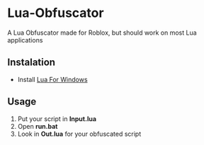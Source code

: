 # Lua-Obfuscator
A Lua Obfuscator made for Roblox, but should work on most Lua applications 

## Instalation
* Install [Lua For Windows](https://github.com/rjpcomputing/luaforwindows/releases/)

## Usage
1. Put your script in __Input.lua__
2. Open __run.bat__
3. Look in __Out.lua__ for your obfuscated script
